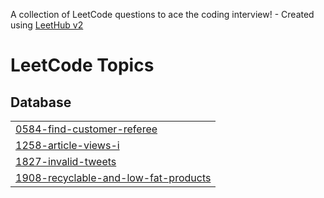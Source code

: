 A collection of LeetCode questions to ace the coding interview! - Created using [LeetHub v2](https://github.com/arunbhardwaj/LeetHub-2.0)
<!---LeetCode Topics Start-->
# LeetCode Topics
## Database
|  |
| ------- |
| [0584-find-customer-referee](https://github.com/nurullzzz/LeetCode/tree/master/0584-find-customer-referee) |
| [1258-article-views-i](https://github.com/nurullzzz/LeetCode/tree/master/1258-article-views-i) |
| [1827-invalid-tweets](https://github.com/nurullzzz/LeetCode/tree/master/1827-invalid-tweets) |
| [1908-recyclable-and-low-fat-products](https://github.com/nurullzzz/LeetCode/tree/master/1908-recyclable-and-low-fat-products) |
<!---LeetCode Topics End-->